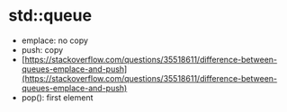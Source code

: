 # std::queue

* emplace: no copy
* push: copy
* [https://stackoverflow.com/questions/35518611/difference-between-queues-emplace-and-push](https://stackoverflow.com/questions/35518611/difference-between-queues-emplace-and-push)
* pop(): first element
